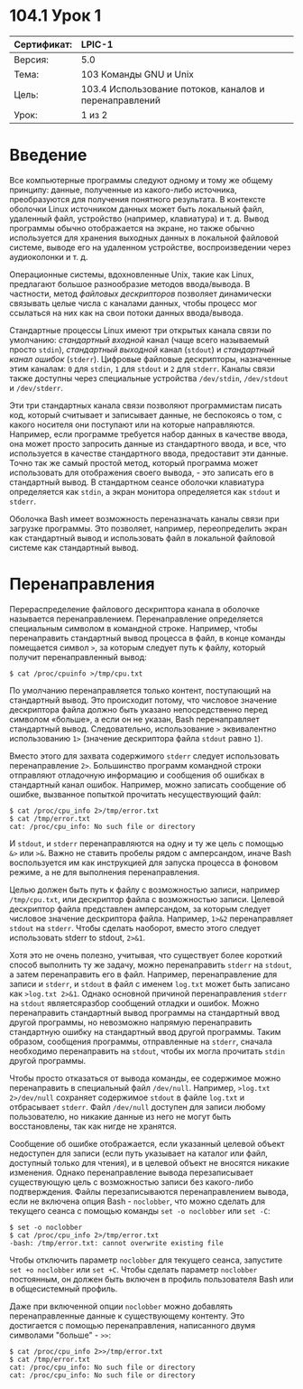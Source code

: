 # 104.1 Урок 1

| Сертификат:   | LPIC-1                                      |
|:--------------|:--------------------------------------------|
| Версия:       | 5.0                                         |
| Тема:         | 103 Команды GNU и Unix                      |                           
| Цель:         | 103.4 Использование потоков, каналов и перенаправлений |
| Урок:         | 1 из 2                                      |


# Введение

Все компьютерные программы следуют одному и тому же общему принципу: данные, полученные из какого-либо источника, преобразуются для получения понятного результата. В контексте оболочки Linux источником данных может быть локальный файл, удаленный файл, устройство (например, клавиатура) и т. д. Вывод программы обычно отображается на экране, но также обычно используется для хранения выходных данных в локальной файловой системе, выводе его на удаленном устройстве, воспроизведении через аудиоколонки и т. д. 

Операционные системы, вдохновленные Unix, такие как Linux, предлагают большое разнообразие методов ввода/вывода. В частности, метод *файловых дескрипторов* позволяет динамически связывать целые числа с каналами данных, чтобы процесс мог ссылаться на них как на свои потоки данных ввода/вывода. 

Стандартные процессы Linux имеют три открытых канала связи по умолчанию: *стандартный входной* канал (чаще всего называемый просто `stdin`), *стандартный выходной* канал (`stdout`) и *стандартный канал ошибок* (`stderr`). Цифровые файловые дескрипторы, назначенные этим каналам: `0` для `stdin`, `1` для `stdout` и `2` для `stderr`. Каналы связи также доступны через специальные устройства `/dev/stdin`, `/dev/stdout` и `/dev/stderr`. 

Эти три стандартных канала связи позволяют программистам писать код, который считывает и записывает данные, не беспокоясь о том, с какого носителя они поступают или на которые направляются. Например, если программе требуется набор данных в качестве ввода, она может просто запросить данные из стандартного ввода, и все, что используется в качестве стандартного ввода, предоставит эти данные. Точно так же самый простой метод, который программа может использовать для отображения своего вывода, - это записать его в стандартный вывод. В стандартном сеансе оболочки клавиатура определяется как `stdin`, а экран монитора определяется как `stdout` и `stderr`. 

Оболочка Bash имеет возможность переназначать каналы связи при загрузке программы. Это позволяет, например, переопределить экран как стандартный вывод и использовать файл в локальной файловой системе как стандартный вывод.


# Перенаправления

Перераспределение файлового дескриптора канала в оболочке называется перенаправлением. Перенаправление определяется специальным символом в командной строке. Например, чтобы перенаправить стандартный вывод процесса в файл, в конце команды помещается символ `>`, за которым следует путь к файлу, который получит перенаправленный вывод:
```
$ cat /proc/cpuinfo >/tmp/cpu.txt
```
По умолчанию перенаправляется только контент, поступающий на стандартный вывод. Это происходит потому, что числовое значение дескриптора файла должно быть указано непосредственно перед символом «больше», а если он не указан, Bash перенаправляет стандартный вывод. Следовательно, использование `>` эквивалентно использованию `1>` (значение дескриптора файла `stdout` равно `1`). 

Вместо этого для захвата содержимого `stderr` следует использовать перенаправление `2>`. Большинство программ командной строки отправляют отладочную информацию и сообщения об ошибках в стандартный канал ошибок. Например, можно записать сообщение об ошибке, вызванное попыткой прочитать несуществующий файл:
```
$ cat /proc/cpu_info 2>/tmp/error.txt
$ cat /tmp/error.txt
cat: /proc/cpu_info: No such file or directory
```
И `stdout`, и `stderr` перенаправляются на одну и ту же цель с помощью `&>` или `>&`. Важно не ставить пробелы рядом с амперсандом, иначе Bash воспользуется им как инструкцией для запуска процесса в фоновом режиме, а не для выполнения перенаправления. 

Целью должен быть путь к файлу с возможностью записи, например `/tmp/cpu.txt`, или дескриптор файла с возможностью записи. Целевой дескриптор файла представлен амперсандом, за которым следует числовое значение дескриптора файла. Например, `1>&2` перенаправляет `stdout` на `stderr`. Чтобы сделать наоборот, вместо этого следует использовать stderr to stdout, `2>&1`. 

Хотя это не очень полезно, учитывая, что существует более короткий способ выполнить ту же задачу, можно перенаправить `stderr` на `stdout`, а затем перенаправить его в файл. Например, перенаправление для записи и `stderr`, и `stdout` в файл с именем `log.txt` может быть записано как `>log.txt 2>&1`. Однако основной причиной перенаправления `stderr` на `stdout` являетсяразбор сообщений отладки и ошибок. Можно перенаправить стандартный вывод программы на стандартный ввод другой программы, но невозможно напрямую перенаправить стандартную ошибку на стандартный ввод другой программы. Таким образом, сообщения программы, отправленные на `stderr`, сначала необходимо перенаправить на `stdout`, чтобы их могла прочитать `stdin` другой программы. 

Чтобы просто отказаться от вывода команды, ее содержимое можно перенаправить в специальный файл `/dev/null`. Например, `>log.txt 2>/dev/null` сохраняет содержимое `stdout` в файле `log.txt` и отбрасывает `stderr`. Файл `/dev/null` доступен для записи любому пользователю, но никакие данные из него не могут быть восстановлены, так как нигде не хранятся. 

Сообщение об ошибке отображается, если указанный целевой объект недоступен для записи (если путь указывает на каталог или файл, доступный только для чтения), и в целевой объект не вносятся никакие изменения. Однако перенаправление вывода перезаписывает существующую цель с возможностью записи без какого-либо подтверждения. Файлы перезаписываются перенаправлением вывода, если не включена опция Bash - `noclobber`, что можно сделать для текущего сеанса с помощью команды `set -o noclobber` или `set -C`:
```
$ set -o noclobber
$ cat /proc/cpu_info 2>/tmp/error.txt
-bash: /tmp/error.txt: cannot overwrite existing file
```
Чтобы отключить параметр `noclobber` для текущего сеанса, запустите `set +o noclobber` или `set +C`. Чтобы сделать параметр `noclobber` постоянным, он должен быть включен в профиль пользователя Bash или в общесистемный профиль. 

Даже при включенной опции `noclobber` можно добавлять перенаправленные данные к существующему контенту. Это достигается с помощью перенаправления, написанного двумя символами "больше" - `>>`:
```
$ cat /proc/cpu_info 2>>/tmp/error.txt
$ cat /tmp/error.txt
cat: /proc/cpu_info: No such file or directory
cat: /proc/cpu_info: No such file or directory
```
